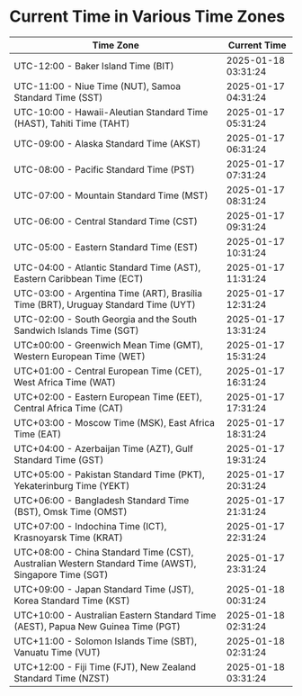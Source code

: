 # Current Time in Various Time Zones

| Time Zone | Current Time |
|-----------|--------------|
| UTC-12:00 - Baker Island Time (BIT) | 2025-01-18 03:31:24 |
| UTC-11:00 - Niue Time (NUT), Samoa Standard Time (SST) | 2025-01-17 04:31:24 |
| UTC-10:00 - Hawaii-Aleutian Standard Time (HAST), Tahiti Time (TAHT) | 2025-01-17 05:31:24 |
| UTC-09:00 - Alaska Standard Time (AKST) | 2025-01-17 06:31:24 |
| UTC-08:00 - Pacific Standard Time (PST) | 2025-01-17 07:31:24 |
| UTC-07:00 - Mountain Standard Time (MST) | 2025-01-17 08:31:24 |
| UTC-06:00 - Central Standard Time (CST) | 2025-01-17 09:31:24 |
| UTC-05:00 - Eastern Standard Time (EST) | 2025-01-17 10:31:24 |
| UTC-04:00 - Atlantic Standard Time (AST), Eastern Caribbean Time (ECT) | 2025-01-17 11:31:24 |
| UTC-03:00 - Argentina Time (ART), Brasília Time (BRT), Uruguay Standard Time (UYT) | 2025-01-17 12:31:24 |
| UTC-02:00 - South Georgia and the South Sandwich Islands Time (SGT) | 2025-01-17 13:31:24 |
| UTC±00:00 - Greenwich Mean Time (GMT), Western European Time (WET) | 2025-01-17 15:31:24 |
| UTC+01:00 - Central European Time (CET), West Africa Time (WAT) | 2025-01-17 16:31:24 |
| UTC+02:00 - Eastern European Time (EET), Central Africa Time (CAT) | 2025-01-17 17:31:24 |
| UTC+03:00 - Moscow Time (MSK), East Africa Time (EAT) | 2025-01-17 18:31:24 |
| UTC+04:00 - Azerbaijan Time (AZT), Gulf Standard Time (GST) | 2025-01-17 19:31:24 |
| UTC+05:00 - Pakistan Standard Time (PKT), Yekaterinburg Time (YEKT) | 2025-01-17 20:31:24 |
| UTC+06:00 - Bangladesh Standard Time (BST), Omsk Time (OMST) | 2025-01-17 21:31:24 |
| UTC+07:00 - Indochina Time (ICT), Krasnoyarsk Time (KRAT) | 2025-01-17 22:31:24 |
| UTC+08:00 - China Standard Time (CST), Australian Western Standard Time (AWST), Singapore Time (SGT) | 2025-01-17 23:31:24 |
| UTC+09:00 - Japan Standard Time (JST), Korea Standard Time (KST) | 2025-01-18 00:31:24 |
| UTC+10:00 - Australian Eastern Standard Time (AEST), Papua New Guinea Time (PGT) | 2025-01-18 02:31:24 |
| UTC+11:00 - Solomon Islands Time (SBT), Vanuatu Time (VUT) | 2025-01-18 02:31:24 |
| UTC+12:00 - Fiji Time (FJT), New Zealand Standard Time (NZST) | 2025-01-18 03:31:24 |
